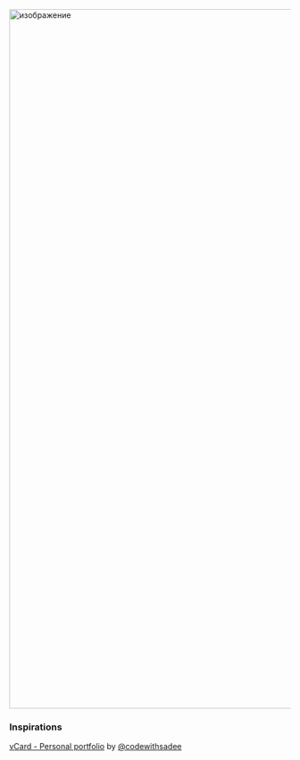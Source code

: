 
<img width="1253" alt="изображение" src="https://github.com/user-attachments/assets/ede91d26-ea8d-4c04-9e00-826042a1b331">

### Inspirations
<a href="https://github.com/codewithsadee/vcard-personal-portfolio">vCard - Personal portfolio</a> by <a href="https://github.com/codewithsadee">@codewithsadee</a>